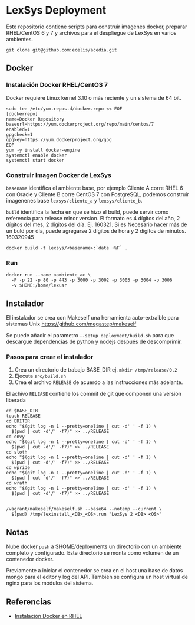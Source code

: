 LexSys Deployment
=================

Este repositorio contiene scripts para construir imagenes docker,
preparar RHEL/CentOS 6 y 7 y archivos para el despliegue de
LexSys en varios ambientes.


    git clone git@github.com:ecelis/acedia.git


Docker
------

### Instalación Docker RHEL/CentOS 7

Docker requiere Linux kernel 3.10 o más reciente y un sistema de 64
bit.


    sudo tee /etc/yum.repos.d/docker.repo <<-EOF
    [dockerrepo]
    name=Docker Repository
    baseurl=https://yum.dockerproject.org/repo/main/centos/7
    enabled=1
    gpgcheck=1
    gpgkey=https://yum.dockerproject.org/gpg
    EOF
    yum -y install docker-engine
    systemctl enable docker
    systemctl start docker


### Construir Imagen Docker de LexSys

`basename` identifica el ambiente base, por ejemplo Cliente A corre
RHEL 6 con Oracle y Cliente B corre CentOS 7 con PostgreSQL, podemos
construir imagenenes base `lexsys/cliente_a` y `lexsys/cliente_b`.

`build` identifica la fecha en que se hizo el build, puede servir como
referencia para release minor version. El formato es 4 dígitos del año,
2 dígitos del mes, 2 dígitos del día. Ej. 160321. Si es Necesario hacer
más de un buld por día, puede agregarse 2 dígitos de hora y 2 dígitos de
minutos. 160320945


    docker build -t lexsys/<basename>:`date +%F` .


### Run


    docker run --name <ambiente_a> \
      -P -p 22 -p 80 -p 443 -p 3000 -p 3002 -p 3003 -p 3004 -p 3006
      -v $HOME:/home/lexusr



Instalador
----------

El instalador se crea con Makeself una herramienta auto-extraible para
sistemas Unix https://github.com/megastep/makeself

Se puede añadir el parametro `--setup deployment/build.sh` para que
descargue dependencias de python y nodejs después de descomprimir.


### Pasos para crear el instalador

1. Crea un directorio de trabajo BASE_DIR ej. `mkdir /tmp/release/0.2`
2. Ejecuta `src/build.sh`
3. Crea el archivo `RELEASE` de acuerdo a las instrucciones más
   adelante.


El achivo `RELEASE` contiene los commit de git que componen una versión liberada


    cd $BASE_DIR
    touch RELEASE
    cd EDITOR
    echo "$(git log -n 1 --pretty=oneline | cut -d' ' -f 1) \
      $(pwd | cut -d'/' -f7)" >> ../RELEASE
    cd envy
    echo "$(git log -n 1 --pretty=oneline | cut -d' ' -f 1) \
      $(pwd | cut -d'/' -f7)" >> ../RELEASE
    cd sloth
    echo "$(git log -n 1 --pretty=oneline | cut -d' ' -f 1) \
      $(pwd | cut -d'/' -f7)" >> ../RELEASE
    cd wpride
    echo "$(git log -n 1 --pretty=oneline | cut -d' ' -f 1) \
      $(pwd | cut -d'/' -f7)" >> ../RELEASE
    cd wrath
    echo "$(git log -n 1 --pretty=oneline | cut -d' ' -f 1) \
      $(pwd | cut -d'/' -f7)" >> ../RELEASE


    /vagrant/makeself/makeself.sh --base64 --notemp --current \
      $(pwd) /tmp/lexinstall_<DB>_<OS>.run "LexSys 2 <DB> <OS>"


Notas
-----

Nube docker `push` a $HOME/deployments un directorio con un
ambiente completo y configurado. Este directorio se monta como
volumen de un contenedor docker.

Previamente a iniciar el contenedor se crea en el host una base de
datos mongo para el editor y log del API. También se configura un host
virtual de nginx para los módulos del sistema.

Referencias
-----------

* [Instalación Docker en RHEL](https://docs.docker.com/engine/installation/linux/rhel/)

